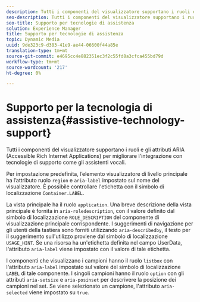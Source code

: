 ```yaml
---
description: Tutti i componenti del visualizzatore supportano i ruoli e gli attributi ARIA (Accessible Rich Internet Applications) per migliorare l'integrazione con tecnologie di supporto come gli assistenti vocali.
seo-description: Tutti i componenti del visualizzatore supportano i ruoli e gli attributi ARIA (Accessible Rich Internet Applications) per migliorare l'integrazione con tecnologie di supporto come gli assistenti vocali.
seo-title: Supporto per tecnologie di assistenza
solution: Experience Manager
title: Supporto per tecnologie di assistenza
topic: Dynamic Media
uuid: 9de323c9-d383-41e9-ae44-06600f44a85e
translation-type: tm+mt
source-git-commit: e4695cc4e882351ec3f2c55fd8a3cfca455bd79d
workflow-type: tm+mt
source-wordcount: '217'
ht-degree: 0%

---
```



# Supporto per la tecnologia di assistenza{#assistive-technology-support}

Tutti i componenti del visualizzatore supportano i ruoli e gli attributi ARIA (Accessible Rich Internet Applications) per migliorare l&#39;integrazione con tecnologie di supporto come gli assistenti vocali.

Per impostazione predefinita, l’elemento visualizzatore di livello principale ha l’attributo ruolo `region` e `aria-label` impostato sul nome del visualizzatore. È possibile controllare l&#39;etichetta con il simbolo di localizzazione `Container.LABEL`.

La vista principale ha il ruolo `application`. Una breve descrizione della vista principale è fornita in `aria-roledescription`, con il valore definito dal simbolo di localizzazione `ROLE_DESCRIPTION` del componente di visualizzazione principale corrispondente. I suggerimenti di navigazione per gli utenti della tastiera sono forniti utilizzando `aria-describedby`, il testo per il suggerimento sull&#39;utilizzo proviene dal simbolo di localizzazione `USAGE_HINT`. Se una risorsa ha un&#39;etichetta definita nel campo UserData, l&#39;attributo `aria-label` viene impostato con il valore di tale etichetta.

I componenti che visualizzano i campioni hanno il ruolo `listbox` con l&#39;attributo `aria-label` impostato sul valore del simbolo di localizzazione `LABEL` di tale componente. I singoli campioni hanno il ruolo `option` con gli attributi `aria-setsize` e `aria-posinset` per descrivere la posizione dei campioni nel set. Se viene selezionato un campione, l&#39;attributo `aria-selected` viene impostato su `true`.
